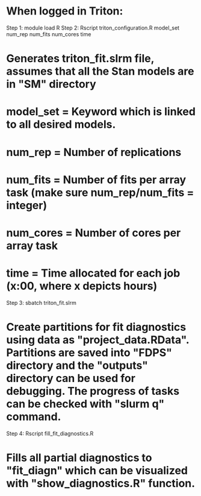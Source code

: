 # When logged in Triton:

Step 1: module load R
Step 2: Rscript triton_configuration.R model_set num_rep num_fits num_cores time

# Generates triton_fit.slrm file, assumes that all the Stan models are in "SM" directory

# model_set = Keyword which is linked to all desired models. 
# num_rep = Number of replications 
# num_fits = Number of fits per array task (make sure num_rep/num_fits = integer)
# num_cores = Number of cores per array task 
# time = Time allocated for each job (x:00, where x depicts hours)

Step 3: sbatch triton_fit.slrm

# Create partitions for fit diagnostics using data as "project_data.RData". Partitions are saved into "FDPS" directory and the "outputs" directory can be used for debugging. The progress of tasks can be checked with "slurm q" command.

Step 4: Rscript fill_fit_diagnostics.R

# Fills all partial diagnostics to "fit_diagn" which can be visualized with "show_diagnostics.R" function.








